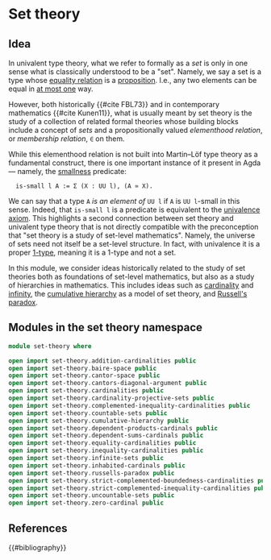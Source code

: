 # Set theory

## Idea

In univalent type theory, what we refer to formally as a _set_ is only in one
sense what is classically understood to be a "set". Namely, we say a set is a
type whose [equality relation](foundation-core.identity-types.md) is a
[proposition](foundation-core.propositions.md). I.e., any two elements can be
equal in [at most one](foundation.subterminal-types.md) way.

However, both historically {{#cite FBL73}} and in contemporary mathematics
{{#cite Kunen11}}, what is usually meant by set theory is the study of a
collection of related formal theories whose building blocks include a concept of
_sets_ and a propositionally valued _elementhood relation_, or _membership
relation_, `∈` on them.

While this elementhood relation is not built into Martin–Löf type theory as a
fundamental construct, there is one important instance of it present in Agda —
namely, the [smallness](foundation-core.small-types.md) predicate:

```text
  is-small l A := Σ (X : UU l), (A ≃ X).
```

We can say that a type `A` _is an element of_ `UU l` if `A` is `UU l`-small in
this sense. Indeed, that `is-small l` is a predicate is equivalent to the
[univalence axiom](foundation-core.univalence.md). This highlights a second
connection between set theory and univalent type theory that is not directly
compatible with the preconception that "set theory is a study of set-level
mathematics". Namely, the universe of sets need not itself be a set-level
structure. In fact, with univalence it is a proper
[1-type](foundation-core.1-types.md), meaning it is a 1-type and not a set.

In this module, we consider ideas historically related to the study of set
theories both as foundations of set-level mathematics, but also as a study of
hierarchies in mathematics. This includes ideas such as
[cardinality](set-theory.cardinalities.md) and
[infinity](set-theory.infinite-sets.md), the
[cumulative hierarchy](set-theory.cumulative-hierarchy.md) as a model of set
theory, and [Russell's paradox](set-theory.russells-paradox.md).

## Modules in the set theory namespace

```agda
module set-theory where

open import set-theory.addition-cardinalities public
open import set-theory.baire-space public
open import set-theory.cantor-space public
open import set-theory.cantors-diagonal-argument public
open import set-theory.cardinalities public
open import set-theory.cardinality-projective-sets public
open import set-theory.complemented-inequality-cardinalities public
open import set-theory.countable-sets public
open import set-theory.cumulative-hierarchy public
open import set-theory.dependent-products-cardinals public
open import set-theory.dependent-sums-cardinals public
open import set-theory.equality-cardinalities public
open import set-theory.inequality-cardinalities public
open import set-theory.infinite-sets public
open import set-theory.inhabited-cardinals public
open import set-theory.russells-paradox public
open import set-theory.strict-complemented-boundedness-cardinalities public
open import set-theory.strict-complemented-inequality-cardinalities public
open import set-theory.uncountable-sets public
open import set-theory.zero-cardinal public
```

## References

{{#bibliography}}
